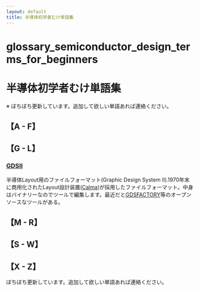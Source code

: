 ```yaml
---
layout: default
title: 半導体初学者むけ単語集
---
```

# glossary_semiconductor_design_terms_for_beginners
# 半導体初学者むけ単語集
※ ぼちぼち更新しています。追加して欲しい単語あれば連絡ください。

## 【A - F】

## 【G - L】
### [GDSII](https://en.wikipedia.org/wiki/GDSII) 
半導体Layout用のファイルフォーマット(Graphic Design System II).1970年末に商用化されたLayout設計装置([Calma](https://en.wikipedia.org/wiki/Calma))が採用したファイルフォーマット。中身はバイナリーなのでツールで編集します。最近だと[GDSFACTORY](https://gdsfactory.github.io/gdsfactory/index.html)等のオープンソースなツールがある。

## 【M - R】

## 【S - W】

## 【X - Z】


ぼちぼち更新しています。追加して欲しい単語あれば連絡ください。
